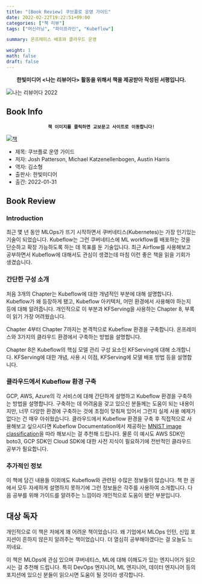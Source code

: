 ```yaml
---
title: "[Book Review] 쿠브플로 운영 가이드"
date: 2022-02-22T19:22:51+09:00
categories: ["책 리뷰"]  
tags: ["머신러닝", "파이프라인", "Kubeflow"]

summary: 온프레미스 배포와 클라우드 운영

weight: 1
math: false
draft: false
---  
```


**<center>한빛미디어 <나는 리뷰어다> 활동을 위해서 책을 제공받아 작성된 서평입니다.</center>**

![나는 리뷰어다 2022](../assets/I-am-reviewer-2022.jpg)

## Book Info

**<center>`책 이미지를 클릭하면 교보문고 사이트로 이동합니다!`</center>**

[![책](../assets/review/kubeflow-operations-guide.jpg)](https://www.kyobobook.co.kr/product/detailViewKor.laf?ejkGb=KOR&mallGb=KOR&barcode=9791162245118&orderClick=LEa&Kc=)

- 제목: 쿠브플로 운영 가이드
- 저자: Josh Patterson, Michael Katzenellenbogen, Austin Harris
- 역자: 김소형
- 출판사: 한빛미디어
- 출간: 2022-01-31

## Book Review

### Introduction

최근 몇 년 동안 MLOps가 뜨기 시작하면서 쿠버네티스(Kubernetes)는 가장 인기있는 기술이 되었습니다.  Kubeflow는 그런 쿠버네티스에 ML workflow를 배포하는 것을 단순하고 확장 가능하도록 하는 데 목표를 둔 기술입니다. 최근 Airflow를 사용해보고 공부하면서 Kubeflow에 대해서도 관심이 생겼는데 마침 이런 좋은 책을 읽을 기회가 생겼습니다. 

### 간단한 구성 소개

처음 3개의 Chapter는 Kubeflow에 대한 개념적인 부분에 대해 설명합니다. Kubeflow가 왜 등장하게 됐고, Kubeflow 아키텍처, 어떤 환경에서 사용해야 하는지 등에 대해 알려줍니다. 개인적으로 이 부분과 KFServing을 사용하는 Chapter 8, 부록이 읽기 가장 어려웠습니다.  

Chapter 4부터 Chapter 7까지는 본격적으로 Kubeflow 환경을 구축합니다. 온프레미스와 3가지의 클라우드 환경에서 구축하는 방법을 설명합니다. 

Chapter 8은 Kubeflow의 핵심 모델 관리 구성 요소인 KFServing에 대해 소개합니다. KFServing에 대한 개념, 사용 시 이점, KFServing에 모델 배포 방법 등을 설명합니다. 

### 클라우드에서 Kubeflow 환경 구축

GCP, AWS, Azure의 각 서비스에 대해 간단하게 설명하고 Kubeflow 환경을 구축하는 방법을 설명합니다. 구축하는 데 어려움을 갖고 있으신 분들께는 도움이 되는 내용이지만, 너무 다양한 환경에 구축하는 것에 초점이 맞춰져 있어서 그런지 실제 사용 예제가 없다는 건 매우 아쉬웠습니다. 클라우드에서 Kubeflow 환경을 구축 후 직접적으로 사용해보고 싶으시다면 Kubeflow Documentation에서 제공하는 [MNIST image classification](https://www.kubeflow.org/docs/started/kubeflow-examples/)을 따라 해보시는 걸 추천해 드립니다. 물론 이 예시도 AWS SDK인 boto3, GCP SDK인 Cloud SDK에 대한 사전 지식이 필요하기에 전반적인 클라우드 공부가 필요합니다.

### 추가적인 정보

이 책에 담긴 내용들 이외에도 Kubeflow와 관련된 수많은 정보들이 많습니다. 책 한 권에서 모두 자세하게 설명하지 못하기에 그런 정보들은 각주를 사용하여 소개합니다. 다음 공부를 위해 가이드를 알려주는 느낌이라 개인적으로 도움이 됐던 부분입니다. 

## 대상 독자

개인적으로 이 책은 저에게 꽤 어려운 책이었습니다. 왜 기업에서 MLOps 인턴, 신입 포지션이 흔하지 않은지 알려주는 책이었습니다. 더 열심히 공부해야겠다는 걸 오늘도 느끼네요.

이 책은 MLOps에 관심 있으며 쿠버네티스, ML에 대해 이해도가 있는 엔지니어가 읽으시는 걸 추천해 드립니다. 특히 DevOps 엔지니어, ML 엔지니어, 데이터 엔지니어 등의 포지션에 있으신 분들이 읽으시면 도움이 될 것이라 생각합니다.
